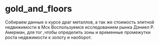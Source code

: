 # gold_and_floors

Собираем данные о курсе драг металлов, а так же стоимость элитной недвижимости в Мск
Воспользуемся исследованием рынка Дэниел Р. Амерман, для тог ,чтобы определить зоны и временные промежутки роста недвжимости к золоту и наоборот.
